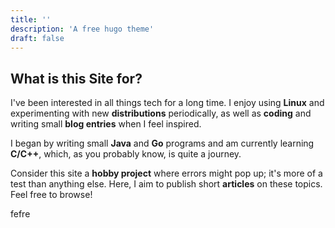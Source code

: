 ```yaml
---
title: ''
description: 'A free hugo theme'
draft: false
---
```

## What is this Site for?

I've been interested in all things tech for a long time. I enjoy using **Linux** and experimenting with new **distributions** periodically, as well as **coding** and writing small **blog entries** when I feel inspired.

I began by writing small **Java** and **Go** programs and am currently learning **C/C++**, which, as you probably know, is quite a journey.

Consider this site a **hobby project** where errors might pop up; it's more of a test than anything else. Here, I aim to publish short **articles** on these topics. Feel free to browse!


fefre